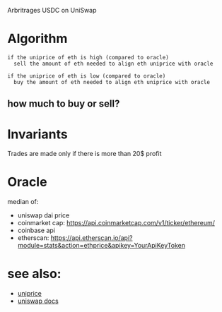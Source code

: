 Arbritrages USDC on UniSwap

# Algorithm
```
if the uniprice of eth is high (compared to oracle)
  sell the amount of eth needed to align eth uniprice with oracle

if the uniprice of eth is low (compared to oracle)
  buy the amount of eth needed to align eth uniprice with oracle
```

## how much to buy or sell?


# Invariants
Trades are made only if there is more than 20$ profit

# Oracle
median of:
- uniswap dai price
- coinmarket cap: https://api.coinmarketcap.com/v1/ticker/ethereum/
- coinbase api
- etherscan: https://api.etherscan.io/api?module=stats&action=ethprice&apikey=YourApiKeyToken

# see also:
- [uniprice](https://github.com/SpankChain/uniprice)
- [uniswap docs](https://docs.uniswap.io/)
